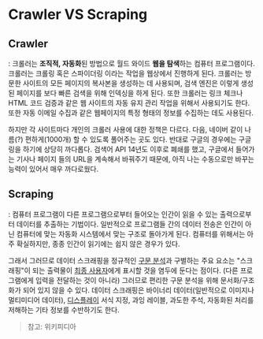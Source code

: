# Crawler VS Scraping





## Crawler

: 크롤러는 **조직적, 자동화**된 방법으로 월드 와이드 **웹을 탐색**하는 컴퓨터 프로그램이다. 크롤러는 크롤링 혹은 스파이더링 이라는 작업을 웹상에서 진행하게 된다.  크롤러는 방문한 사이트의 모든 페이지의 복사본을 생성하는 데 사용되며, 검색 엔진은 이렇게 생성된 페이지를 보다 빠른 검색을 위해 인덱싱을 하게 된다.  또한 크롤러는 링크 체크나 HTML 코드 검증과 같은 웹 사이트의 자동 유지 관리 작업을 위해서 사용되기도 한다. 또한 자동 이메일 수집과 같은 웹페이지의 특정 형태의 정보를 수집하는 데도 사용된다. 

하지만 각 사이트마다 개인의 크롤러 사용에 대한 정책은 다르다. 다음, 네이버 같이 나름(?) 편하게(1000개) 할 수 있도록 풀어주는 곳도 있다. 반대로 구글의 경우에는 구글링을 하기에 상당히 까다롭다. 검색어 API 14년도 이후로 폐쇄를 했고, 구글에서 들어가는 기사나 페이지 들의 URL을 계속해서 바꿔주기 때문에, 아직 나는 수동으로만 바꾸는 능력이 있어서 매우 까다로웠다. 



## Scraping

: 컴퓨터 프로그램이 다른 프로그램으로부터 들어오는 인간이 읽을 수 있는 출력으로부터 데이터를 추출하는 기법이다. 일반적으로 프로그램들 간의 데이터 전송은 인간이 아닌 컴퓨터에 맞는 자동화 시스템에서 맞는 구조로 돌아가게 된다. 컴퓨터를 위해서는 아주 확실하지만, 종종 인간이 읽기에는 쉽지 않은 경우가 있다.



그래서 그러므로 데이터 스크래핑을 정규적인 [구문 분석](https://ko.wikipedia.org/wiki/구문_분석)과 구별하는 주요 요소는 "스크래핑"이 되는 출력물이 [최종 사용자](https://ko.wikipedia.org/wiki/최종_사용자)에게 표시할 것을 염두에 둔다는 점이다. (다른 프로그램에게 입력을 전달하는 것이 아니라) 그러므로 편리한 구문 분석을 위해 문서화/구조화가 되어 있지 않을 수 있다. 데이터 스크래핑은 바이너리 데이터(일반적으로 이미지나 멀티미디어 데이터), [디스플레이](https://ko.wikipedia.org/wiki/디스플레이_장치) 서식 지정, 과잉 레이블, 과도한 주석, 자동화된 처리를 저해하는 기타 정보를 수반하기도 한다. 



> 참고: 위키피디아